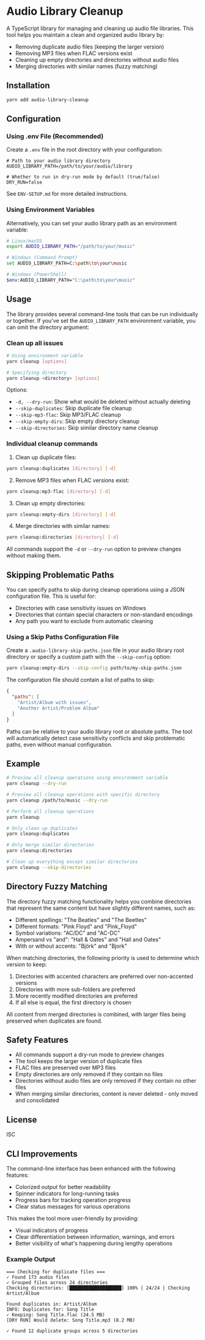 # Audio Library Cleanup

A TypeScript library for managing and cleaning up audio file libraries. This tool helps you maintain a clean and organized audio library by:

- Removing duplicate audio files (keeping the larger version)
- Removing MP3 files when FLAC versions exist
- Cleaning up empty directories and directories without audio files
- Merging directories with similar names (fuzzy matching)

## Installation

```bash
yarn add audio-library-cleanup
```

## Configuration

### Using .env File (Recommended)

Create a `.env` file in the root directory with your configuration:

```
# Path to your audio library directory
AUDIO_LIBRARY_PATH=/path/to/your/audio/library

# Whether to run in dry-run mode by default (true/false)
DRY_RUN=false
```

See `ENV-SETUP.md` for more detailed instructions.

### Using Environment Variables

Alternatively, you can set your audio library path as an environment variable:

```bash
# Linux/macOS
export AUDIO_LIBRARY_PATH="/path/to/your/music"

# Windows (Command Prompt)
set AUDIO_LIBRARY_PATH=C:\path\to\your\music

# Windows (PowerShell)
$env:AUDIO_LIBRARY_PATH="C:\path\to\your\music"
```

## Usage

The library provides several command-line tools that can be run individually or together. If you've set the `AUDIO_LIBRARY_PATH` environment variable, you can omit the directory argument:

### Clean up all issues

```bash
# Using environment variable
yarn cleanup [options]

# Specifying directory
yarn cleanup <directory> [options]
```

Options:
- `-d, --dry-run`: Show what would be deleted without actually deleting
- `--skip-duplicates`: Skip duplicate file cleanup
- `--skip-mp3-flac`: Skip MP3/FLAC cleanup
- `--skip-empty-dirs`: Skip empty directory cleanup
- `--skip-directories`: Skip similar directory name cleanup

### Individual cleanup commands

1. Clean up duplicate files:
```bash
yarn cleanup:duplicates [directory] [-d]
```

2. Remove MP3 files when FLAC versions exist:
```bash
yarn cleanup:mp3-flac [directory] [-d]
```

3. Clean up empty directories:
```bash
yarn cleanup:empty-dirs [directory] [-d]
```

4. Merge directories with similar names:
```bash
yarn cleanup:directories [directory] [-d]
```

All commands support the `-d` or `--dry-run` option to preview changes without making them.

## Skipping Problematic Paths

You can specify paths to skip during cleanup operations using a JSON configuration file. This is useful for:

- Directories with case sensitivity issues on Windows
- Directories that contain special characters or non-standard encodings
- Any path you want to exclude from automatic cleaning

### Using a Skip Paths Configuration File

Create a `.audio-library-skip-paths.json` file in your audio library root directory or specify a custom path with the `--skip-config` option:

```bash
yarn cleanup:empty-dirs --skip-config path/to/my-skip-paths.json
```

The configuration file should contain a list of paths to skip:

```json
{
  "paths": [
    "Artist/Album with issues",
    "Another Artist/Problem Album"
  ]
}
```

Paths can be relative to your audio library root or absolute paths. The tool will automatically detect case sensitivity conflicts and skip problematic paths, even without manual configuration.

## Example

```bash
# Preview all cleanup operations using environment variable
yarn cleanup --dry-run

# Preview all cleanup operations with specific directory
yarn cleanup /path/to/music --dry-run

# Perform all cleanup operations
yarn cleanup

# Only clean up duplicates
yarn cleanup:duplicates

# Only merge similar directories
yarn cleanup:directories

# Clean up everything except similar directories
yarn cleanup --skip-directories
```

## Directory Fuzzy Matching

The directory fuzzy matching functionality helps you combine directories that represent the same content but have slightly different names, such as:

- Different spellings: "The Beatles" and "The Beetles"
- Different formats: "Pink Floyd" and "Pink_Floyd"
- Symbol variations: "AC/DC" and "AC-DC"
- Ampersand vs "and": "Hall & Oates" and "Hall and Oates"
- With or without accents: "Björk" and "Bjork"

When matching directories, the following priority is used to determine which version to keep:

1. Directories with accented characters are preferred over non-accented versions
2. Directories with more sub-folders are preferred
3. More recently modified directories are preferred
4. If all else is equal, the first directory is chosen

All content from merged directories is combined, with larger files being preserved when duplicates are found.

## Safety Features

- All commands support a dry-run mode to preview changes
- The tool keeps the larger version of duplicate files
- FLAC files are preserved over MP3 files
- Empty directories are only removed if they contain no files
- Directories without audio files are only removed if they contain no other files
- When merging similar directories, content is never deleted - only moved and consolidated

## License

ISC 

## CLI Improvements

The command-line interface has been enhanced with the following features:

- Colorized output for better readability
- Spinner indicators for long-running tasks
- Progress bars for tracking operation progress
- Clear status messages for various operations

This makes the tool more user-friendly by providing:

- Visual indicators of progress
- Clear differentiation between information, warnings, and errors
- Better visibility of what's happening during lengthy operations

### Example Output

```
=== Checking for duplicate files ===
✓ Found 173 audio files
✓ Grouped files across 24 directories
Checking directories: [███████████████████] 100% | 24/24 | Checking Artist/Album

Found duplicates in: Artist/Album
INFO: Duplicates for: Song Title
✓ Keeping: Song Title.flac (24.5 MB)
[DRY RUN] Would delete: Song Title.mp3 (8.2 MB)

✓ Found 12 duplicate groups across 5 directories
``` 